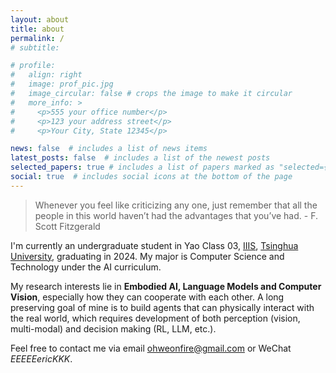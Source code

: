 ```yaml
---
layout: about
title: about
permalink: /
# subtitle: 

# profile:
#   align: right
#   image: prof_pic.jpg
#   image_circular: false # crops the image to make it circular
#   more_info: >
#     <p>555 your office number</p>
#     <p>123 your address street</p>
#     <p>Your City, State 12345</p>

news: false  # includes a list of news items
latest_posts: false  # includes a list of the newest posts
selected_papers: true # includes a list of papers marked as "selected={true}"
social: true  # includes social icons at the bottom of the page
---
```


> Whenever you feel like criticizing any one, just remember that all the people in this world haven’t had the advantages that you’ve had. - F. Scott Fitzgerald

I'm currently an undergraduate student in Yao Class 03, [IIIS](https://iiis.tsinghua.edu.cn/en/), [Tsinghua University](https://www.tsinghua.edu.cn/en/), graduating in 2024. My major is Computer Science and Technology under the AI curriculum.

My research interests lie in **Embodied AI, Language Models and Computer Vision**, especially how they can cooperate with each other. A long preserving goal of mine is to build agents that can physically interact with the real world, which requires development of both perception (vision, multi-modal) and decision making (RL, LLM, etc.).

Feel free to contact me via email [ohweonfire@gmail.com](mailto:ohweonfire@gmail.com) or WeChat *EEEEEericKKK*.